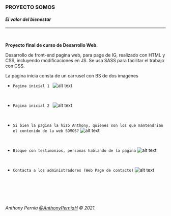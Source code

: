  ### **PROYECTO SOMOS**
 #### ***El valor del bienestar***
----

<br/>

**Proyecto final de curso de Desarrollo Web.**

Desarrollo de front-end pagina web, para page de IG, realizado con HTML y CSS, incluyendo modificaciones en JS. Se usa SASS para facilitar el trabajo con CSS. 

La pagina inicia consta de un carrusel con BS de dos imagenes

 - `Pagina inicial 1 `
![alt text](https://github.com/anthonyperniah/SomosWeb/blob/master/images/preview/main1.png?raw=true)

<br/>

 - `Pagina inicial 2 `
![alt text](https://github.com/anthonyperniah/SomosWeb/blob/master/images/preview/main2.png?raw=true)

<br/>

 - `Si bien la pagina la hizo Anthony, quienes son los que mantendrian el contenido de la web SOMOS?`
![alt text](https://github.com/anthonyperniah/SomosWeb/blob/master/images/preview/about.png?raw=true)

<br/>

 - `Bloque con testimonios, personas hablando de la pagina`
![alt text](https://github.com/anthonyperniah/SomosWeb/blob/master/images/preview/person.png?raw=true)

<br/>

 - `Contacta a los administradores (Web Page de contacto)`
 ![alt text](https://github.com/anthonyperniah/SomosWeb/blob/master/images/preview/contact.png?raw=true)

<br/>
<br/>
<br/>
<br/>




  
    

###### Anthony Pernia <a href="https://anthonyperniah.github.io/" target="_blank">@AnthonyPerniaH</a> © 2021. 
  
